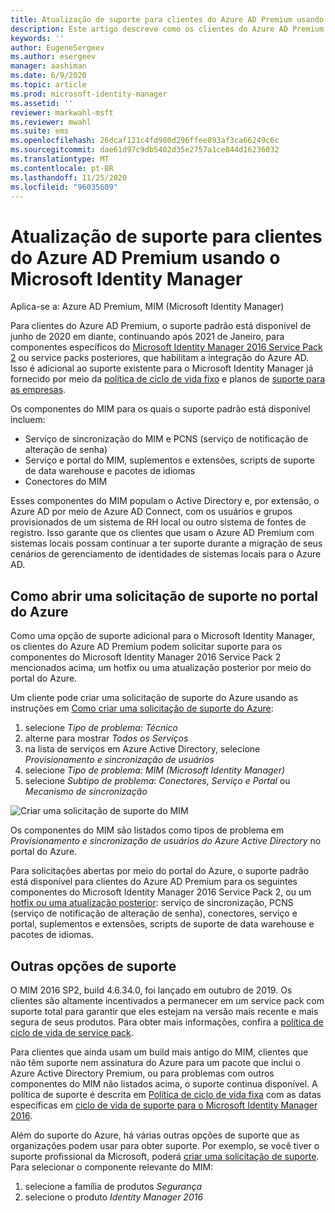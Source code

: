 ```yaml
---
title: Atualização de suporte para clientes do Azure AD Premium usando o Microsoft Identity Manager | Microsoft Docs
description: Este artigo descreve como os clientes do Azure AD Premium podem obter suporte após 21 de janeiro de 2021.
keywords: ''
author: EugeneSergeev
ms.author: esergeev
manager: aashiman
ms.date: 6/9/2020
ms.topic: article
ms.prod: microsoft-identity-manager
ms.assetid: ''
reviewer: markwahl-msft
ms.reviewer: mwahl
ms.suite: ems
ms.openlocfilehash: 26dcaf121c4fd980d296ffee893af3ca66249c6c
ms.sourcegitcommit: dae61d97c9db5402d35e2757a1ce844d16236032
ms.translationtype: MT
ms.contentlocale: pt-BR
ms.lasthandoff: 11/25/2020
ms.locfileid: "96035609"
---
```

# <a name="support-update-for-azure-ad-premium-customers-using-microsoft-identity-manager"></a>Atualização de suporte para clientes do Azure AD Premium usando o Microsoft Identity Manager

Aplica-se a: Azure AD Premium, MIM (Microsoft Identity Manager)

Para clientes do Azure AD Premium, o suporte padrão está disponível de junho de 2020 em diante, continuando após 2021 de Janeiro, para componentes específicos do [Microsoft Identity Manager 2016 Service Pack 2](https://docs.microsoft.com/microsoft-identity-manager/microsoft-identity-manager-2016) ou service packs posteriores, que habilitam a integração do Azure AD. Isso é adicional ao suporte existente para o Microsoft Identity Manager já fornecido por meio da [política de ciclo de vida fixo](https://docs.microsoft.com//lifecycle/policies/fixed) e planos de [suporte para as empresas](https://support.microsoft.com/help/4341255).

Os componentes do MIM para os quais o suporte padrão está disponível incluem:
- Serviço de sincronização do MIM e PCNS (serviço de notificação de alteração de senha)
- Serviço e portal do MIM, suplementos e extensões, scripts de suporte de data warehouse e pacotes de idiomas
- Conectores do MIM

Esses componentes do MIM populam o Active Directory e, por extensão, o Azure AD por meio de Azure AD Connect, com os usuários e grupos provisionados de um sistema de RH local ou outro sistema de fontes de registro. Isso garante que os clientes que usam o Azure AD Premium com sistemas locais possam continuar a ter suporte durante a migração de seus cenários de gerenciamento de identidades de sistemas locais para o Azure AD. 

## <a name="opening-a-support-request-in-the-azure-portal"></a>Como abrir uma solicitação de suporte no portal do Azure

Como uma opção de suporte adicional para o Microsoft Identity Manager, os clientes do Azure AD Premium podem solicitar suporte para os componentes do Microsoft Identity Manager 2016 Service Pack 2 mencionados acima, um hotfix ou uma atualização posterior por meio do portal do Azure.

Um cliente pode criar uma solicitação de suporte do Azure usando as instruções em [Como criar uma solicitação de suporte do Azure](https://docs.microsoft.com/azure/azure-portal/supportability/how-to-create-azure-support-request):
1. selecione *Tipo de problema: Técnico*
1. alterne para mostrar *Todos os Serviços*
1. na lista de serviços em Azure Active Directory, selecione *Provisionamento e sincronização de usuários*
1. selecione *Tipo de problema: MIM (Microsoft Identity Manager)*
1. selecione *Subtipo de problema*: *Conectores*, *Serviço e Portal* ou *Mecanismo de sincronização*

![Criar uma solicitação de suporte do MIM](media/azure-active-directory-new-support-request.png)

Os componentes do MIM são listados como tipos de problema em *Provisionamento e sincronização de usuários do Azure Active Directory* no portal do Azure.

Para solicitações abertas por meio do portal do Azure, o suporte padrão está disponível para clientes do Azure AD Premium para os seguintes componentes do Microsoft Identity Manager 2016 Service Pack 2, ou um [hotfix ou uma atualização posterior](reference/version-history.md): serviço de sincronização, PCNS (serviço de notificação de alteração de senha), conectores, serviço e portal, suplementos e extensões, scripts de suporte de data warehouse e pacotes de idiomas.

## <a name="other-support-options"></a>Outras opções de suporte

O MIM 2016 SP2, build 4.6.34.0, foi lançado em outubro de 2019. Os clientes são altamente incentivados a permanecer em um service pack com suporte total para garantir que eles estejam na versão mais recente e mais segura de seus produtos. Para obter mais informações, confira a [política de ciclo de vida de service pack](https://support.microsoft.com/help/17138).

Para clientes que ainda usam um build mais antigo do MIM, clientes que não têm suporte nem assinatura do Azure para um pacote que inclui o Azure Active Directory Premium, ou para problemas com outros componentes do MIM não listados acima, o suporte continua disponível. A política de suporte é descrita em [Política de ciclo de vida fixa](https://docs.microsoft.com/lifecycle/policies/fixed) com as datas específicas em [ciclo de vida de suporte para o Microsoft Identity Manager 2016](https://support.microsoft.com/lifecycle/search?alpha=microsoft%20identity%20manager%202016).

Além do suporte do Azure, há várias outras opções de suporte que as organizações podem usar para obter suporte. Por exemplo, se você tiver o suporte profissional da Microsoft, poderá [criar uma solicitação de suporte](https://support.microsoft.com/supportforbusiness/productselection). Para selecionar o componente relevante do MIM:
1. selecione a família de produtos *Segurança*
1. selecione o produto *Identity Manager 2016*
